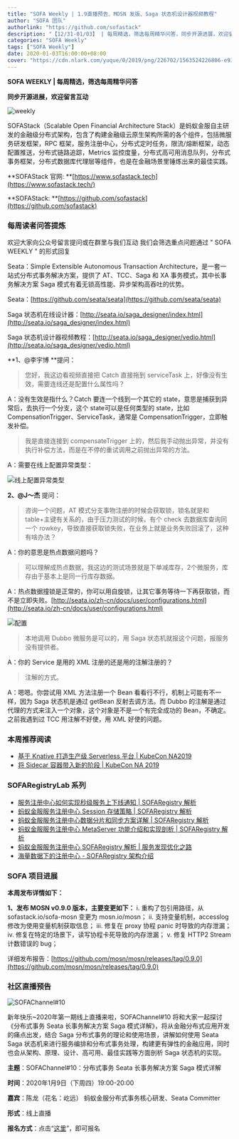 ```yaml
---
title: "SOFA Weekly | 1.9直播预告、MOSN 发版、Saga 状态机设计器视频教程"
author: "SOFA 团队"
authorlink: "https://github.com/sofastack"
description: "【12/31-01/03】 | 每周精选，筛选每周精华问答，同步开源进展，欢迎留言互动。"
categories: "SOFA Weekly"
tags: ["SOFA Weekly"]
date: 2020-01-03T16:00:00+08:00
cover: "https://cdn.nlark.com/yuque/0/2019/png/226702/1563524226806-e93607a3-1b77-4ca2-8c3c-0384ab966154.png"
---
```


**SOFA WEEKLY | 每周精选，筛选每周精华问答**

**同步开源进展，欢迎留言互动**

![weekly](https://cdn.nlark.com/yuque/0/2019/jpeg/226702/1562925824761-fc720f21-9622-437b-a783-0b0729eda119.jpeg)

SOFAStack（Scalable Open Financial Architecture Stack）是蚂蚁金服自主研发的金融级分布式架构，包含了构建金融级云原生架构所需的各个组件，包括微服务研发框架，RPC 框架，服务注册中心，分布式定时任务，限流/熔断框架，动态配置推送，分布式链路追踪，Metrics 监控度量，分布式高可用消息队列，分布式事务框架，分布式数据库代理层等组件，也是在金融场景里锤炼出来的最佳实践。

**SOFAStack 官网: **[https://www.sofastack.tech](https://www.sofastack.tech/)

**SOFAStack: **[https://github.com/sofastack](https://github.com/sofastack)

### 每周读者问答提炼

欢迎大家向公众号留言提问或在群里与我们互动
我们会筛选重点问题通过 " SOFA WEEKLY " 的形式回复

Seata：Simple Extensible Autonomous Transaction Architecture，是一套一站式分布式事务解决方案，提供了 AT、TCC、Saga 和 XA 事务模式，其中长事务解决方案 Saga 模式有着无锁高性能、异步架构高吞吐的优势。

Seata：[https://github.com/seata/seata](https://github.com/seata/seata)

Saga 状态机在线设计器：[http://seata.io/saga_designer/index.html](http://seata.io/saga_designer/index.html)

Saga 状态机设计器视频教程：[http://seata.io/saga_designer/vedio.html](http://seata.io/saga_designer/vedio.html)

**1、@李宇博 **提问：

> 您好，我这边看视频直接把 Catch 直接拖到 serviceTask 上，好像没有生效，需要连线还是配置什么属性吗？

A：没有生效是指什么？Catch 要连一个线到一个其它的 state，意思是捕获到异常后，去执行一个分支，这个 state可以是任何类型的 state，比如 CompensationTrigger、ServiceTask，通常是 CompensationTrigger，立即触发补偿。

> 我是直接连接到 compensateTrigger 上的，然后我手动抛出异常，并没有执行补偿方法，而是在不停的重试调用之前抛出异常的方法。

A：需要在线上配置异常类型：

![线上配置异常类型](https://cdn.nlark.com/yuque/0/2020/png/226702/1578042062031-8058a9ce-50cc-4527-bac1-56d882703abb.png)

**2、@J～杰** 提问：

> 咨询一个问题，AT 模式分支事物注册的时候会获取锁，锁名就是和 table+主键有关系的，由于压力测试的时候，有个 check 去数据库查询同一个 rowkey，导致直接获取锁失败，在业务上就是业务失败回滚了，这种有啥办法？

A：你的意思是热点数据问题吗？

> 可以理解成热点数据，我这边的测试场景就是下单减库存，2个微服务，库存由于基本上是同一行库存数据。

A：热点数据撞锁是正常的，你可以用自旋锁，让其它事务等待一下再获取锁，而不是立即失败。[http://seata.io/zh-cn/docs/user/configurations.html](http://seata.io/zh-cn/docs/user/configurations.html)

![配置](https://cdn.nlark.com/yuque/0/2020/png/226702/1578042062041-af363e5d-16c1-41ab-a6c2-f2f18e52b2f5.png)

> 本地调用 Dubbo 微服务是可以的，用 Saga 状态机就报这个问题，报服务没有提供者。

A：你的 Service 是用的 XML 注册的还是用的注解注册的？

> 注解的方式。

A：嗯嗯。你尝试用 XML 方法注册一个 Bean 看看行不行，机制上可能有不一样，因为 Saga 状态机是通过 getBean 反射去调方法。而 Dubbo 的注解是通过代理的方式来注入一个对象，这个对象是不是一个有完全成功的 Bean，不确定。之前我遇到过 TCC 用注解不好使，用 XML 好使的问题。

### 本周推荐阅读

- [基于 Knative 打造生产级 Serverless 平台 | KubeCon NA2019](/blog/knative-serverless-kubecon-na2019/)
- [将 Sidecar 容器带入新的阶段 | KubeCon NA 2019](/blog/sidacar-kubecon-na2019/)

### SOFARegistryLab 系列

- [服务注册中心如何实现秒级服务上下线通知 | SOFARegistry 解析](/blog/sofa-registry-service-offline-notification/)
- [蚂蚁金服服务注册中心 Session 存储策略 | SOFARegistry 解析](/blog/sofa-registry-session-storage/)
- [蚂蚁金服服务注册中心数据分片和同步方案详解 | SOFARegistry 解析](/blog/sofa-registry-data-fragmentation-synchronization-scheme/)
- [蚂蚁金服服务注册中心 MetaServer 功能介绍和实现剖析 | SOFARegistry 解析](/blog/sofa-registry-metaserver-function-introduction/)
- [蚂蚁金服服务注册中心 SOFARegistry 解析 | 服务发现优化之路](/blog/sofa-registry-service-discovery-optimization/)
- [海量数据下的注册中心 - SOFARegistry 架构介绍](/blog/sofa-registry-introduction/)

### SOFA 项目进展

**本周发布详情如下：**

**1、发布 MOSN v0.9.0 版本，主要变更如下：**
i. 重构了包引用路径，从 sofastack.io/sofa-mosn 变更为 mosn.io/mosn；
ii. 支持变量机制，accesslog 修改为使用变量机制获取信息；
iii. 修复在 proxy 协程 panic 时导致的内存泄漏；
iv. 修复在特定的场景下，读写协程卡死导致的内存泄漏；
v. 修复 HTTP2 Stream 计数错误的 bug；

详细发布报告：[https://github.com/mosn/mosn/releases/tag/0.9.0](https://github.com/mosn/mosn/releases/tag/0.9.0)

### 社区直播预告

![SOFAChannel#10](https://cdn.nlark.com/yuque/0/2020/png/226702/1578042193692-cf1f9429-7dcb-44b7-93fc-fa335c7eeb02.png)

新年快乐~2020年第一期线上直播来啦，SOFAChannel#10 将和大家一起探讨 《分布式事务 Seata 长事务解决方案 Saga 模式详解》，将从金融分布式应用开发的痛点出发，结合 Saga 分布式事务的理论和使用场景，讲解如何使用 Seata Saga 状态机来进行服务编排和分布式事务处理，构建更有弹性的金融应用，同时也会从架构、原理、设计、高可用、最佳实践等方面剖析 Saga 状态机的实现。

**主题**：SOFAChannel#10：分布式事务 Seata 长事务解决方案 Saga 模式详解

**时间**：2020年1月9日（下周四）19:00-20:00

**嘉宾**：陈龙（花名：屹远） 蚂蚁金服分布式事务核心研发、Seata Committer

**形式**：线上直播

**报名方式**：点击“[这里](https://tech.antfin.com/community/live/1076)”，即可报名
